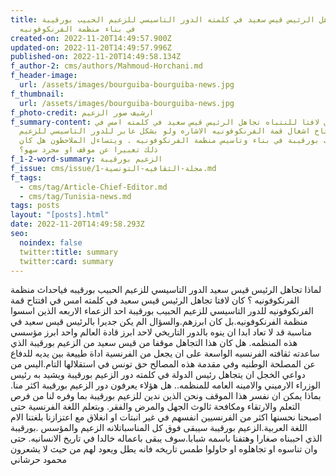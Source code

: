 ```yaml
---
title: لماذا تجاهل الرئيس قيس سعيد في كلمته الدور التاسيسي للزعيم الحبيب بورقيبة
  في بناء منظمة الفرنكوفونيه
created-on: 2022-11-20T14:49:57.900Z
updated-on: 2022-11-20T14:49:57.996Z
published-on: 2022-11-20T14:49:58.134Z
f_author-2: cms/authors/Mahmoud-Horchani.md
f_header-image:
  url: /assets/images/bourguiba-bourguiba-news.jpg
f_thumbnail:
  url: /assets/images/bourguiba-bourguiba-news.jpg
f_photo-credit: ارشيف صور الزعيم
f_summary-content: كان لافتا للنتباه تجاهل الرئيس قيس سعيد في كلمته امس في
  افتتاح اشغال قمة الفرنكوفونيه الاشاره ولو بشكل عابر للدور التاسيسي للزعيم
  الحبيب بورقيبة في بناء وتاسيس منظمة الفرنكوفونيه . ويتساءل الملاحظون هل كان
  ذلك تعبيرا عن موقف او مجرد سهو؟
f_1-2-word-summary: الزعيم بورقيبة
f_issue: cms/issue/مجلة-الثقافيه-التونسية-1.md
f_tags:
  - cms/tag/Article-Chief-Editor.md
  - cms/tag/Tunisia-news.md
tags: posts
layout: "[posts].html"
date: 2022-11-20T14:49:58.293Z
seo:
  noindex: false
  twitter:title: summary
  twitter:card: summary
---
```

لماذا تجاهل الرئيس قيس سعيد الدور التاسيسي للزعيم الحبيب بورقيبه فياحداث منظمة الفرنكوفونيه ؟ كان لافتا تجاهل الرئيس قيس سعيد في كلمته امس في افتتاح قمة الفرنكوفونيه للدور التاسيسي للزعيم الحبيب بورقيبة احد الزعماء الاربعه الذين اسسوا منظمة الفرنكوفونيه.بل كان ابرزهم.والسؤال الم يكن جديرا بالرئيس قيس سعيد في مناسبة قد لا تعاد ابدا ان ينوه بالدور التاريخي لاحد ابرز قادة العالم  واحد ابرز مؤسسي هذه المنظمه. هل كان هذا التجاهل موقفا من قيس سعيد من الزعيم بورقيبة الذي ساعدته ثقافته الفرنسيه الواسعة على ان يجعل من الفرنسية اداة طييعة بين يديه للدفاع عن المصلحة الوطنيه وفي مقدمة هذه المصالح حق تونس في استقلالها التام.اليس من دواعي الخجل ان يتجاهل رئيس الدولة في كلمته دور الزعيم بورقيبة  ويشيد به رئيس الوزراء الارميني والامينه العامه للمنظمه.. هل هؤلاء يعرفون دور الزعيم بورقيبة اكثر منا. بماذا يمكن ان نفسر هذا الموقف ونحن الذين ندين للزعيم بورقيبة بما وفره لنا من فرص التعلم والارتقاء ومكافحة ثالوث الجهل والمرض  والفقر. وبتعلم اللغة الفرنسية  حتى اصبحنا نحسنها اكثر من الفرنسيين انفسهم في غير انبتات او انغلاق مع اعتزازنا بلغتنا الام اللغة العربية.الزعيم بورقيبة سيبقى فوق كل المناسباتلانه الزعيم والمؤسس .بورقيبة الذي احببناه صغارا وهتفنا باسمه شبابا.سوف يبقى باعماله خالدا في تاريخ الانسانيه. حتى وان تناسوه او تجاهلوه او حاولوا طمس تاريخه فانه يطل ويعود لهم من حيث لا يشعرون محمود حرشاني